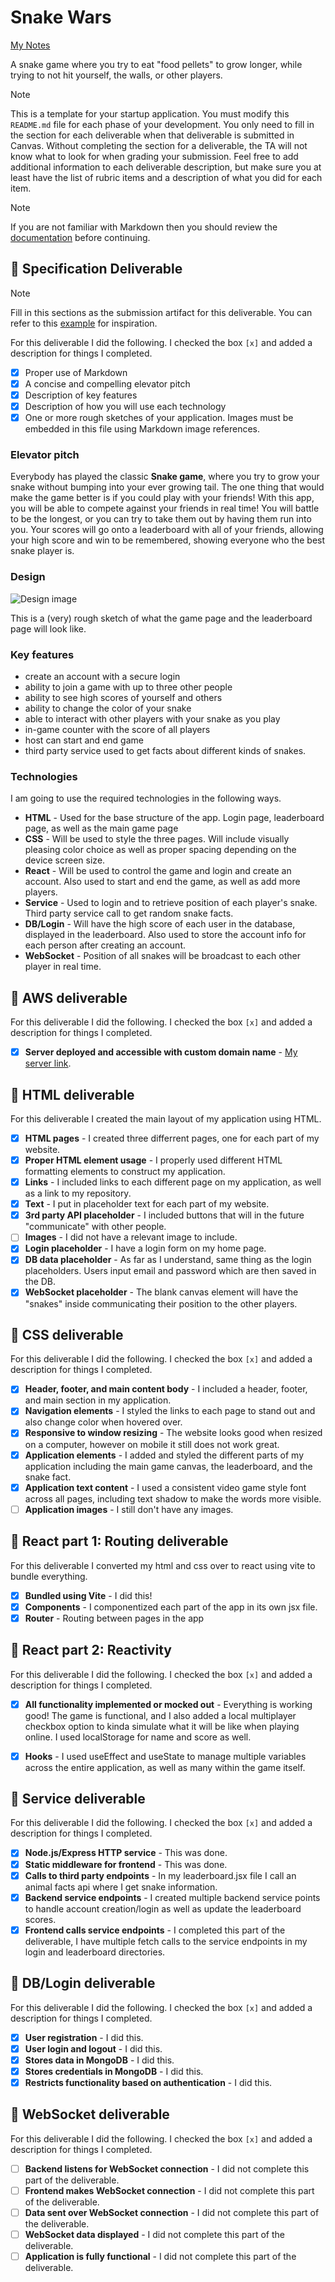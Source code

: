 # Snake Wars

[My Notes](notes.md)

A snake game where you try to eat "food pellets" to grow longer, while trying to not hit yourself, the walls, or other players.


> [!NOTE]
>  This is a template for your startup application. You must modify this `README.md` file for each phase of your development. You only need to fill in the section for each deliverable when that deliverable is submitted in Canvas. Without completing the section for a deliverable, the TA will not know what to look for when grading your submission. Feel free to add additional information to each deliverable description, but make sure you at least have the list of rubric items and a description of what you did for each item.

> [!NOTE]
>  If you are not familiar with Markdown then you should review the [documentation](https://docs.github.com/en/get-started/writing-on-github/getting-started-with-writing-and-formatting-on-github/basic-writing-and-formatting-syntax) before continuing.

## 🚀 Specification Deliverable

> [!NOTE]
>  Fill in this sections as the submission artifact for this deliverable. You can refer to this [example](https://github.com/webprogramming260/startup-example/blob/main/README.md) for inspiration.

For this deliverable I did the following. I checked the box `[x]` and added a description for things I completed.

- [x] Proper use of Markdown
- [x] A concise and compelling elevator pitch
- [x] Description of key features
- [x] Description of how you will use each technology
- [x] One or more rough sketches of your application. Images must be embedded in this file using Markdown image references.

### Elevator pitch

Everybody has played the classic __Snake game__, where you try to grow your snake without bumping into your ever growing tail. The one thing that would make the game better is if you could play with your friends! With this app, you will be able to compete against your friends in real time! You will battle to be the longest, or you can try to take them out by having them run into you. Your scores will go onto a leaderboard with all of your friends, allowing your high score and win to be remembered, showing everyone who the best snake player is.

### Design


![Design image](<Screenshot 2025-01-14 at 5.03.42 PM.png>)

This is a (very) rough sketch of what the game page and the leaderboard page will look like.


### Key features

- create an account with a secure login
- ability to join a game with up to three other people
- ability to see high scores of yourself and others
- ability to change the color of your snake
- able to interact with other players with your snake as you play
- in-game counter with the score of all players
- host can start and end game
- third party service used to get facts about different kinds of snakes.

### Technologies

I am going to use the required technologies in the following ways.

- **HTML** - Used for the base structure of the app. Login page, leaderboard page, as well as the main game page
- **CSS** - Will be used to style the three pages. Will include visually pleasing color choice as well as proper spacing depending on the device screen size.
- **React** - Will be used to control the game and login and create an account. Also used to start and end the game, as well as add more players. 
- **Service** - Used to login and to retrieve position of each player's snake. Third party service call to get random snake facts.
- **DB/Login** - Will have the high score of each user in the database, displayed in the leaderboard. Also used to store the account info for each person after creating an account.
- **WebSocket** - Position of all snakes will be broadcast to each other player in real time.

## 🚀 AWS deliverable

For this deliverable I did the following. I checked the box `[x]` and added a description for things I completed.

- [x] **Server deployed and accessible with custom domain name** - [My server link](https://snakewars.click/).

## 🚀 HTML deliverable

For this deliverable I created the main layout of my application using HTML.

- [x] **HTML pages** - I created three differrent pages, one for each part of my website.
- [x] **Proper HTML element usage** - I properly used different HTML formatting elements to construct my application.
- [x] **Links** - I included links to each different page on my application, as well as a link to my repository.
- [x] **Text** - I put in placeholder text for each part of my website.
- [x] **3rd party API placeholder** - I included buttons that will in the future "communicate" with other people.
- [ ] **Images** - I did not have a relevant image to include.
- [x] **Login placeholder** - I have a login form on my home page.
- [x] **DB data placeholder** - As far as I understand, same thing as the login placeholders. Users input email and password which are then saved in the DB.
- [x] **WebSocket placeholder** - The blank canvas element will have the "snakes" inside communicating their position to the other players.

## 🚀 CSS deliverable

For this deliverable I did the following. I checked the box `[x]` and added a description for things I completed.

- [x] **Header, footer, and main content body** - I included a header, footer, and main section in my application.
- [x] **Navigation elements** - I styled the links to each page to stand out and also change color when hovered over.
- [x] **Responsive to window resizing** - The website looks good when resized on a computer, however on mobile it still does not work great.
- [x] **Application elements** - I added and styled the different parts of my application including the main game canvas, the leaderboard, and the snake fact.
- [x] **Application text content** - I used a consistent video game style font across all pages, including text shadow to make the words more visible.
- [ ] **Application images** - I still don't have any images.

## 🚀 React part 1: Routing deliverable

For this deliverable I converted my html and css over to react using vite to bundle everything.

- [x] **Bundled using Vite** - I did this!
- [x] **Components** - I componentized each part of the app in its own jsx file.
- [x] **Router** - Routing between pages in the app

## 🚀 React part 2: Reactivity

For this deliverable I did the following. I checked the box `[x]` and added a description for things I completed.

- [x] **All functionality implemented or mocked out** - Everything is working good! The game is functional, and I also added a local
    multiplayer checkbox option to kinda simulate what it will be like when playing online. I used localStorage for name and score as well.

- [x] **Hooks** - I used useEffect and useState to manage multiple variables across the entire application, as well as many within the game itself.

## 🚀 Service deliverable

For this deliverable I did the following. I checked the box `[x]` and added a description for things I completed.

- [x] **Node.js/Express HTTP service** - This was done.
- [x] **Static middleware for frontend** - This was done.
- [x] **Calls to third party endpoints** - In my leaderboard.jsx file I call an animal facts api where I get snake information.
- [x] **Backend service endpoints** - I created multiple backend service points to handle account creation/login as well as update the leaderboard scores.
- [x] **Frontend calls service endpoints** - I completed this part of the deliverable, I have multiple fetch calls to the service endpoints in my login and leaderboard directories.

## 🚀 DB/Login deliverable

For this deliverable I did the following. I checked the box `[x]` and added a description for things I completed.

- [x] **User registration** - I did this.
- [x] **User login and logout** - I did this.
- [x] **Stores data in MongoDB** - I did this.
- [x] **Stores credentials in MongoDB** - I did this.
- [x] **Restricts functionality based on authentication** - I did this.

## 🚀 WebSocket deliverable

For this deliverable I did the following. I checked the box `[x]` and added a description for things I completed.

- [ ] **Backend listens for WebSocket connection** - I did not complete this part of the deliverable.
- [ ] **Frontend makes WebSocket connection** - I did not complete this part of the deliverable.
- [ ] **Data sent over WebSocket connection** - I did not complete this part of the deliverable.
- [ ] **WebSocket data displayed** - I did not complete this part of the deliverable.
- [ ] **Application is fully functional** - I did not complete this part of the deliverable.
